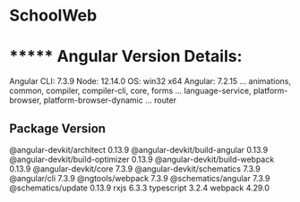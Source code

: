 # SchoolWeb
# *****  Angular Version Details:
Angular CLI: 7.3.9
Node: 12.14.0
OS: win32 x64
Angular: 7.2.15
... animations, common, compiler, compiler-cli, core, forms
... language-service, platform-browser, platform-browser-dynamic
... router

Package                           Version
-----------------------------------------------------------
@angular-devkit/architect         0.13.9
@angular-devkit/build-angular     0.13.9
@angular-devkit/build-optimizer   0.13.9
@angular-devkit/build-webpack     0.13.9
@angular-devkit/core              7.3.9
@angular-devkit/schematics        7.3.9
@angular/cli                      7.3.9
@ngtools/webpack                  7.3.9
@schematics/angular               7.3.9
@schematics/update                0.13.9
rxjs                              6.3.3
typescript                        3.2.4
webpack                           4.29.0

